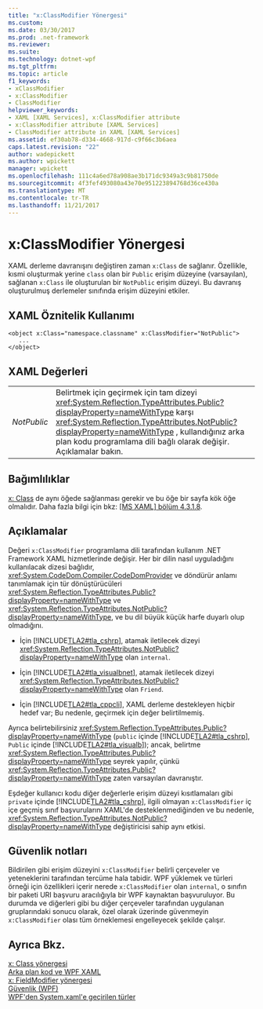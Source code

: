 ```yaml
---
title: "x:ClassModifier Yönergesi"
ms.custom: 
ms.date: 03/30/2017
ms.prod: .net-framework
ms.reviewer: 
ms.suite: 
ms.technology: dotnet-wpf
ms.tgt_pltfrm: 
ms.topic: article
f1_keywords:
- xClassModifier
- x:ClassModifier
- ClassModifier
helpviewer_keywords:
- XAML [XAML Services], x:ClassModifier attribute
- x:ClassModifier attribute [XAML Services]
- ClassModifier attribute in XAML [XAML Services]
ms.assetid: ef30ab78-d334-4668-917d-c9f66c3b6aea
caps.latest.revision: "22"
author: wadepickett
ms.author: wpickett
manager: wpickett
ms.openlocfilehash: 111c4a6ed78a908ae3b171dc9349a3c9b81750de
ms.sourcegitcommit: 4f3fef493080a43e70e951223894768d36ce430a
ms.translationtype: MT
ms.contentlocale: tr-TR
ms.lasthandoff: 11/21/2017
---
```

# <a name="xclassmodifier-directive"></a>x:ClassModifier Yönergesi
XAML derleme davranışını değiştiren zaman `x:Class` de sağlanır. Özellikle, kısmi oluşturmak yerine `class` olan bir `Public` erişim düzeyine (varsayılan), sağlanan `x:Class` ile oluşturulan bir `NotPublic` erişim düzeyi. Bu davranış oluşturulmuş derlemeler sınıfında erişim düzeyini etkiler.  
  
## <a name="xaml-attribute-usage"></a>XAML Öznitelik Kullanımı  
  
```  
<object x:Class="namespace.classname" x:ClassModifier="NotPublic">  
   ...  
</object>  
```  
  
## <a name="xaml-values"></a>XAML Değerleri  
  
|||  
|-|-|  
|*NotPublic*|Belirtmek için geçirmek için tam dizeyi <xref:System.Reflection.TypeAttributes.Public?displayProperty=nameWithType> karşı <xref:System.Reflection.TypeAttributes.NotPublic?displayProperty=nameWithType> , kullandığınız arka plan kodu programlama dili bağlı olarak değişir. Açıklamalar bakın.|  
  
## <a name="dependencies"></a>Bağımlılıklar  
 [x: Class](../../../docs/framework/xaml-services/x-class-directive.md) de aynı öğede sağlanması gerekir ve bu öğe bir sayfa kök öğe olmalıdır. Daha fazla bilgi için bkz: [ \[MS XAML\] bölüm 4.3.1.8](http://go.microsoft.com/fwlink/?LinkId=114525).  
  
## <a name="remarks"></a>Açıklamalar  
 Değeri `x:ClassModifier` programlama dili tarafından kullanım .NET Framework XAML hizmetlerinde değişir. Her bir dilin nasıl uyguladığını kullanılacak dizesi bağlıdır, <xref:System.CodeDom.Compiler.CodeDomProvider> ve döndürür anlamı tanımlamak için tür dönüştürücüleri <xref:System.Reflection.TypeAttributes.Public?displayProperty=nameWithType> ve <xref:System.Reflection.TypeAttributes.NotPublic?displayProperty=nameWithType>, ve bu dil büyük küçük harfe duyarlı olup olmadığını.  
  
-   İçin [!INCLUDE[TLA2#tla_cshrp](../../../includes/tla2sharptla-cshrp-md.md)], atamak iletilecek dizeyi <xref:System.Reflection.TypeAttributes.NotPublic?displayProperty=nameWithType> olan `internal`.  
  
-   İçin [!INCLUDE[TLA2#tla_visualbnet](../../../includes/tla2sharptla-visualbnet-md.md)], atamak iletilecek dizeyi <xref:System.Reflection.TypeAttributes.NotPublic?displayProperty=nameWithType> olan `Friend`.  
  
-   İçin [!INCLUDE[TLA2#tla_cppcli](../../../includes/tla2sharptla-cppcli-md.md)], XAML derleme destekleyen hiçbir hedef var; Bu nedenle, geçirmek için değer belirtilmemiş.  
  
 Ayrıca belirtebilirsiniz <xref:System.Reflection.TypeAttributes.Public?displayProperty=nameWithType> (`public` içinde [!INCLUDE[TLA2#tla_cshrp](../../../includes/tla2sharptla-cshrp-md.md)], `Public` içinde [!INCLUDE[TLA2#tla_visualb](../../../includes/tla2sharptla-visualb-md.md)]); ancak, belirtme <xref:System.Reflection.TypeAttributes.Public?displayProperty=nameWithType> seyrek yapılır, çünkü <xref:System.Reflection.TypeAttributes.Public?displayProperty=nameWithType> zaten varsayılan davranıştır.  
  
 Eşdeğer kullanıcı kodu diğer değerlerle erişim düzeyi kısıtlamaları gibi `private` içinde [!INCLUDE[TLA2#tla_cshrp](../../../includes/tla2sharptla-cshrp-md.md)], ilgili olmayan `x:ClassModifier` iç içe geçmiş sınıf başvurularını XAML'de desteklenmediğinden ve bu nedenle, <xref:System.Reflection.TypeAttributes.NotPublic?displayProperty=nameWithType> değiştiricisi sahip aynı etkisi.  
  
## <a name="security-notes"></a>Güvenlik notları  
 Bildirilen gibi erişim düzeyini `x:ClassModifier` belirli çerçeveler ve yeteneklerini tarafından tercüme hala tabidir. WPF yüklemek ve türleri örneği için özellikleri içerir nerede `x:ClassModifier` olan `internal`, o sınıfın bir paketi URI başvuru aracılığıyla bir WPF kaynaktan başvuruluyor. Bu durumda ve diğerleri gibi bu diğer çerçeveler tarafından uygulanan gruplarındaki sonucu olarak, özel olarak üzerinde güvenmeyin `x:ClassModifier` olası tüm örneklemesi engelleyecek şekilde çalışır.  
  
## <a name="see-also"></a>Ayrıca Bkz.  
 [x: Class yönergesi](../../../docs/framework/xaml-services/x-class-directive.md)  
 [Arka plan kod ve WPF XAML](../../../docs/framework/wpf/advanced/code-behind-and-xaml-in-wpf.md)  
 [x: FieldModifier yönergesi](../../../docs/framework/xaml-services/x-fieldmodifier-directive.md)  
 [Güvenlik (WPF)](../../../docs/framework/wpf/security-wpf.md)  
 [WPF'den System.xaml'e geçirilen türler](../../../docs/framework/xaml-services/types-migrated-from-wpf-to-system-xaml.md)

